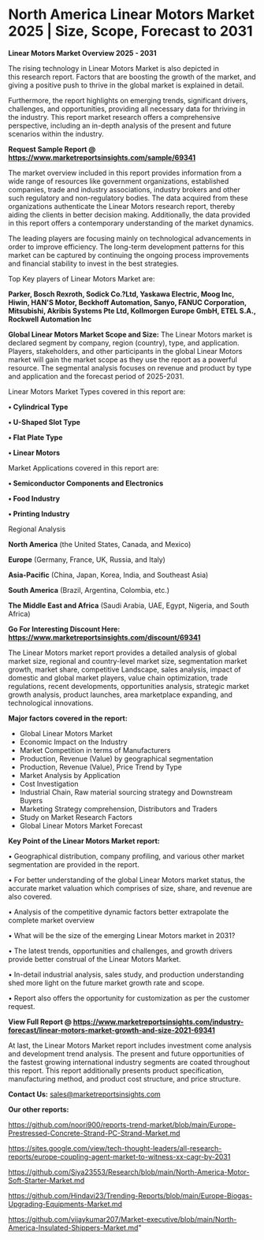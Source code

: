 # North America Linear Motors Market 2025 | Size, Scope, Forecast to 2031

<Strong> Linear Motors Market Overview 2025 - 2031</strong>

The rising technology in Linear Motors Market is also depicted in this research report. Factors that are boosting the growth of the market, and giving a positive push to thrive in the global market is explained in detail.

Furthermore, the report highlights on emerging trends, significant drivers, challenges, and opportunities, providing all necessary data for thriving in the industry. This report market research offers a comprehensive perspective, including an in-depth analysis of the present and future scenarios within the industry.

<strong>Request Sample Report @ <a href=https://www.marketreportsinsights.com/sample/69341>https://www.marketreportsinsights.com/sample/69341</a></strong>

The market overview included in this report provides information from a wide range of resources like government organizations, established companies, trade and industry associations, industry brokers and other such regulatory and non-regulatory bodies. The data acquired from these organizations authenticate the Linear Motors research report, thereby aiding the clients in better decision making. Additionally, the data provided in this report offers a contemporary understanding of the market dynamics.

The leading players are focusing mainly on technological advancements in order to improve efficiency. The long-term development patterns for this market can be captured by continuing the ongoing process improvements and financial stability to invest in the best strategies.

Top Key players of Linear Motors Market are:

<strong>Parker, Bosch Rexroth, Sodick Co.?Ltd, Yaskawa Electric, Moog Inc, Hiwin, HAN&#39;S Motor, Beckhoff Automation, Sanyo, FANUC Corporation, Mitsubishi, Akribis Systems Pte Ltd, Kollmorgen Europe GmbH, ETEL S.A., Rockwell Automation Inc</strong>

<strong><b>Global Linear Motors Market Scope and Size:</b></strong>
The Linear Motors market is declared segment by company, region (country), type, and application. Players, stakeholders, and other participants in the global Linear Motors market will gain the market scope as they use the report as a powerful resource. The segmental analysis focuses on revenue and product by type and application and the forecast period of 2025-2031.

Linear Motors Market Types covered in this report are:

<strong>• Cylindrical Type

• U-Shaped Slot Type

• Flat Plate Type

• Linear Motors</strong>

Market Applications covered in this report are:

<strong>• Semiconductor Components and Electronics

• Food Industry

• Printing Industry</strong> 

Regional Analysis

<strong>North America</strong> (the United States, Canada, and Mexico)

<strong>Europe</strong> (Germany, France, UK, Russia, and Italy)

<strong>Asia-Pacific</strong> (China, Japan, Korea, India, and Southeast Asia)

<strong>South America</strong> (Brazil, Argentina, Colombia, etc.)

<strong>The Middle East and Africa</strong> (Saudi Arabia, UAE, Egypt, Nigeria, and South Africa)

<strong>Go For Interesting Discount Here: <a href=https://www.marketreportsinsights.com/discount/69341>https://www.marketreportsinsights.com/discount/69341</a></strong>

The Linear Motors market report provides a detailed analysis of global market size, regional and country-level market size, segmentation market growth, market share, competitive Landscape, sales analysis, impact of domestic and global market players, value chain optimization, trade regulations, recent developments, opportunities analysis, strategic market growth analysis, product launches, area marketplace expanding, and technological innovations.

<strong><b>Major factors covered in the report:</b></strong>
<ul>
  <li>Global Linear Motors Market </li>
  <li>Economic Impact on the Industry</li>
  <li>Market Competition in terms of Manufacturers</li>
  <li>Production, Revenue (Value) by geographical segmentation</li>
  <li>Production, Revenue (Value), Price Trend by Type</li>
  <li>Market Analysis by Application</li>
  <li>Cost Investigation</li>
  <li>Industrial Chain, Raw material sourcing strategy and Downstream Buyers</li>
  <li>Marketing Strategy comprehension, Distributors and Traders</li>
  <li>Study on Market Research Factors</li>
  <li>Global Linear Motors Market Forecast</li>
</ul>

<strong><b>Key Point of the Linear Motors Market report:</b></strong>

• Geographical distribution, company profiling, and various other market segmentation are provided in the report.

• For better understanding of the global Linear Motors market status, the accurate market valuation which comprises of size, share, and revenue are also covered.

• Analysis of the competitive dynamic factors better extrapolate the complete market overview

• What will be the size of the emerging Linear Motors market in 2031?

• The latest trends, opportunities and challenges, and growth drivers provide better construal of the Linear Motors Market.

• In-detail industrial analysis, sales study, and production understanding shed more light on the future market growth rate and scope.

• Report also offers the opportunity for customization as per the customer request.

<strong><b>View Full Report @ <a href=https://www.marketreportsinsights.com/industry-forecast/linear-motors-market-growth-and-size-2021-69341>https://www.marketreportsinsights.com/industry-forecast/linear-motors-market-growth-and-size-2021-69341</a></b></strong>


At last, the Linear Motors Market report includes investment come analysis and development trend analysis. The present and future opportunities of the fastest growing international industry segments are coated throughout this report. This report additionally presents product specification, manufacturing method, and product cost structure, and price structure.

<strong>Contact Us:</strong>
sales@marketreportsinsights.com

<strong>Our other reports:</strong>

<a href=https://github.com/noori900/reports-trend-market/blob/main/Europe-Prestressed-Concrete-Strand-PC-Strand-Market.md>https://github.com/noori900/reports-trend-market/blob/main/Europe-Prestressed-Concrete-Strand-PC-Strand-Market.md</a>

<a href=https://sites.google.com/view/tech-thought-leaders/all-research-reports/europe-coupling-agent-market-to-witness-xx-cagr-by-2031>https://sites.google.com/view/tech-thought-leaders/all-research-reports/europe-coupling-agent-market-to-witness-xx-cagr-by-2031</a>

<a href=https://github.com/Siya23553/Research/blob/main/North-America-Motor-Soft-Starter-Market.md>https://github.com/Siya23553/Research/blob/main/North-America-Motor-Soft-Starter-Market.md</a>

<a href=https://github.com/Hindavi23/Trending-Reports/blob/main/Europe-Biogas-Upgrading-Equipments-Market.md>https://github.com/Hindavi23/Trending-Reports/blob/main/Europe-Biogas-Upgrading-Equipments-Market.md</a>

<a href=https://github.com/vijaykumar207/Market-executive/blob/main/North-America-Insulated-Shippers-Market.md>https://github.com/vijaykumar207/Market-executive/blob/main/North-America-Insulated-Shippers-Market.md</a>"
